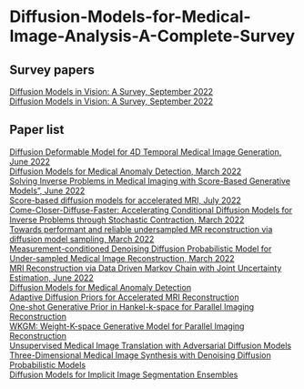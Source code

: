 # Diffusion-Models-for-Medical-Image-Analysis-A-Complete-Survey




## Survey papers
[Diffusion Models in Vision: A Survey, September 2022](https://arxiv.org/pdf/2209.04747.pdf) </br>
[Diffusion Models in Vision: A Survey, September 2022](https://arxiv.org/pdf/2209.04747.pdf) </br>



## Paper list


[Diffusion Deformable Model for 4D Temporal Medical Image Generation, June 2022](https://arxiv.org/abs/2206.13295)</br>
[Diffusion Models for Medical Anomaly Detection, March 2022](https://arxiv.org/pdf/2203.04306v1.pdf)</br>
[Solving Inverse Problems in Medical Imaging with Score-Based Generative Models”, June 2022](https://arxiv.org/abs/2111.08005)</br>
[Score-based diffusion models for accelerated MRI, July 2022](https://arxiv.org/abs/2110.05243)</br>
[Come-Closer-Diffuse-Faster: Accelerating Conditional Diffusion Models for Inverse Problems through Stochastic Contraction, March 2022](https://arxiv.org/abs/2112.05146)</br>
[Towards performant and reliable undersampled MR reconstruction via diffusion model sampling, March 2022](https://arxiv.org/abs/2203.04292)</br>
[Measurement-conditioned Denoising Diffusion Probabilistic Model for Under-sampled Medical Image Reconstruction, March 2022](https://arxiv.org/abs/2203.03623)</br>
[MRI Reconstruction via Data Driven Markov Chain with Joint Uncertainty Estimation, June 2022](https://arxiv.org/abs/2202.01479)</br>
[Diffusion Models for Medical Anomaly Detection](https://arxiv.org/abs/2203.04306)</br>
[Adaptive Diffusion Priors for Accelerated MRI Reconstruction](https://arxiv.org/abs/2207.05876)</br>
[One-shot Generative Prior in Hankel-k-space for Parallel Imaging Reconstruction](https://arxiv.org/abs/2208.07181)</br>
[WKGM: Weight-K-space Generative Model for Parallel Imaging Reconstruction](https://arxiv.org/abs/2205.03883)</br>
[Unsupervised Medical Image Translation with Adversarial Diffusion Models](https://arxiv.org/abs/2207.08208)</br>
[Three-Dimensional Medical Image Synthesis with Denoising
Diffusion Probabilistic Models](https://openreview.net/pdf?id=Oz7lKWVh45H)</br>
[Diffusion Models for Implicit Image Segmentation Ensembles](https://www.researchgate.net/publication/356819454_Diffusion_Models_for_Implicit_Image_Segmentation_Ensembles)</br>
